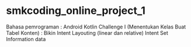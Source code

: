 # smkcoding_online_project_1
Bahasa pemrograman : Android Kotlin Challenge I (Menentukan Kelas Buat Tabel Konten) : Bikin Intent Layouting (linear dan relative) Intent Set Information data
